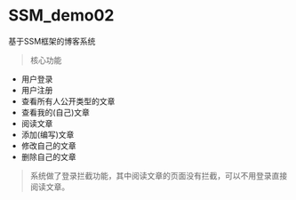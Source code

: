 # SSM_demo02
基于SSM框架的博客系统
> 核心功能

* 用户登录
* 用户注册
* 查看所有人公开类型的文章
* 查看我的(自己)文章
* 阅读文章
* 添加(编写)文章
* 修改自己的文章
* 删除自己的文章


> 系统做了登录拦截功能，其中阅读文章的页面没有拦截，可以不用登录直接阅读文章。
